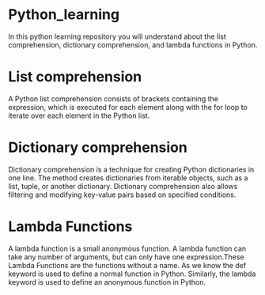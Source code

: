 # Python_learning
In this python learning repository you will understand about the list comprehension, dictionary comprehension, and lambda functions in Python.
# List comprehension
A Python list comprehension consists of brackets containing the expression, which is executed for each element along with the for loop to iterate over each element in the Python list. 
# Dictionary comprehension
Dictionary comprehension is a technique for creating Python dictionaries in one line. The method creates dictionaries from iterable objects, such as a list, tuple, or another dictionary. Dictionary comprehension also allows filtering and modifying key-value pairs based on specified conditions.
# Lambda Functions
A lambda function is a small anonymous function. A lambda function can take any number of arguments, but can only have one expression.These Lambda Functions are the functions without a name. As we know  the def keyword is used to define a normal function in Python. Similarly, the lambda keyword is used to define an anonymous function in Python. 
